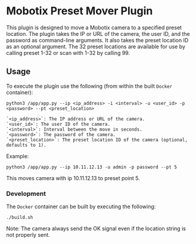 # Mobotix Preset Mover Plugin

This plugin is designed to move a Mobotix camera to a specified preset location. The plugin takes the IP or URL of the camera, the user ID, and the password as command-line arguments. It also takes the preset location ID as an optional argument.
The 32 preset locations are available for use by calling preset 1-32 or scan with 1-32 by calling 99.


## Usage

To execute the plugin use the following (from within the built `Docker` container):

```
python3 /app/app.py --ip <ip_address> -i <interval> -u <user_id> -p <password> --pt <preset_location>
```
    `<ip_address>`: The IP address or URL of the camera.
    `<user_id>`: The user ID of the camera.
    `<interval>`: Interval between the move in seconds.
    `<password>`: The password of the camera.
    `<preset_location>`: The preset location ID of the camera (optional, defaults to 1).


Example:

```
python3 /app/app.py --ip 10.11.12.13 -u admin -p password --pt 5
```

This moves camera with ip 10.11.12.13 to preset point 5.

### Development

The `Docker` container can be built by executing the following:

```
./build.sh
```

Note: The camera always send the OK signal even if the location string is not properly sent.
